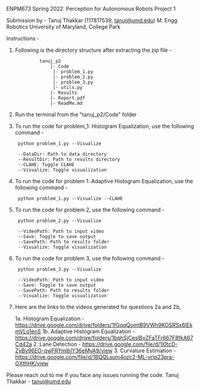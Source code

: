 
ENPM673 Spring 2022: Perception for Autonomous Robots
Project 1

Submission by - 
Tanuj Thakkar (117817539, tanuj@umd.edu)
M. Engg Robotics
University of Maryland, College Park


Instructions -

1. Following is the directory structure after extracting the zip file -

				tanuj_p2
					|- Code
					 |- problem_1.py
					 |- problem_2.py
					 |- problem_3.py
					 |- utils.py
					|- Results
					|- Report.pdf
					|- ReadMe.md

2. Run the terminal from the "tanuj_p2/Code" folder

3. To run the code for problem_1: Histogram Equalization, use the following command -

		python problem_1.py --Visualize

		--DataDir: Path to data directory
		--ResultDir: Path to results directory
		--CLAHE: Toggle CLAHE
		--Visualize: Toggle visualization

3. To run the code for problem 1: Adaptive Histogram Equalization, use the following command -

		python problem_1.py --Visualize --CLAHE

4. To run the code for problem 2, use the following command -

		python problem_2.py --Visualize

		--VideoPath: Path to input video
		--Save: Toggle to save output
		--SavePath: Path to results folder
		--Visualize: Toggle visualization

5. To run the code for problem 3, use the following command -

		python problem_3.py --Visualize

		--VideoPath: Path to input video
		--Save: Toggle to save output
		--SavePath: Path to results folder
		--Visualize: Toggle visualization

6. Here are the links to the videos generated for questions 2a and 2b,
	
	1a. Histogram Equalization - https://drive.google.com/drive/folders/1fGqqQomtB9VWh9KOSRSx6lEkmVLo1enS
	1b. Adaptive Histogram Equalization - https://drive.google.com/drive/folders/1bqhSjCeslBvZFaTFr667F8fkA67Cd42a
	2. Lane Detection - https://drive.google.com/file/d/1l0tcD-ZyBv96EO-qwFRYmlbIY36eMyA9/view
	3. Curvature Estimation - https://drive.google.com/file/d/1BQQLsum4ozc2-ML-vrIp23pra-GXthHK/view


Please reach out to me if you face any issues running the code.
Tanuj Thakkar - tanuj@umd.edu